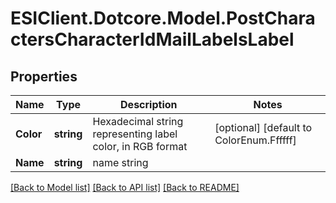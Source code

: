 # ESIClient.Dotcore.Model.PostCharactersCharacterIdMailLabelsLabel
## Properties

Name | Type | Description | Notes
------------ | ------------- | ------------- | -------------
**Color** | **string** | Hexadecimal string representing label color, in RGB format | [optional] [default to ColorEnum.Ffffff]
**Name** | **string** | name string | 

[[Back to Model list]](../README.md#documentation-for-models) [[Back to API list]](../README.md#documentation-for-api-endpoints) [[Back to README]](../README.md)

